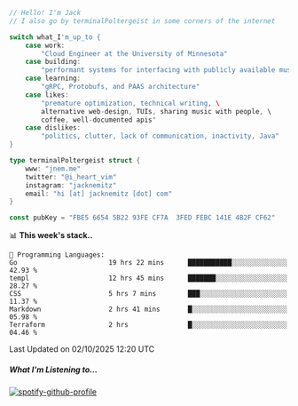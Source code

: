 ```go
// Hello! I'm Jack
// I also go by terminalPoltergeist in some corners of the internet

switch what_I'm_up_to {
    case work:
        "Cloud Engineer at the University of Minnesota"
    case building:
        "performant systems for interfacing with publicly available music datasets"
    case learning:
        "gRPC, Protobufs, and PAAS architecture"
    case likes:
        "premature optimization, technical writing, \
        alternative web-design, TUIs, sharing music with people, \
        coffee, well-documented apis"
    case dislikes:
        "politics, clutter, lack of communication, inactivity, Java"
}

type terminalPoltergeist struct {
    www: "jnem.me"
    twitter: "@i_heart_vim"
    instagram: "jacknemitz"
    email: "hi [at] jacknemitz [dot] com"
}

const pubKey = "FBE5 6654 5B22 93FE CF7A  3FED FEBC 141E 4B2F CF62"
```

<!--START_SECTION:waka-->
📊 **This week's stack..** 

```text
💬 Programming Languages: 
Go                       19 hrs 22 mins      ███████████░░░░░░░░░░░░░░   42.93 % 
templ                    12 hrs 45 mins      ███████░░░░░░░░░░░░░░░░░░   28.27 % 
CSS                      5 hrs 7 mins        ███░░░░░░░░░░░░░░░░░░░░░░   11.37 % 
Markdown                 2 hrs 41 mins       █░░░░░░░░░░░░░░░░░░░░░░░░   05.98 % 
Terraform                2 hrs               █░░░░░░░░░░░░░░░░░░░░░░░░   04.46 % 
```


 Last Updated on 02/10/2025 12:20 UTC
<!--END_SECTION:waka-->

##### What I'm Listening to...

[![spotify-github-profile](https://jnem.me/listening-item?maxAge=2592000)](https://jnem.me/listening)
